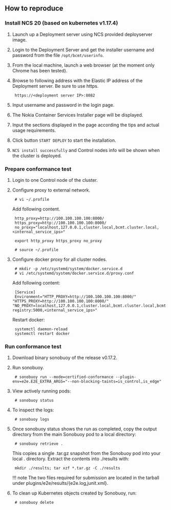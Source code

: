 ## How to reproduce

### Install NCS 20 (based on kubernetes v1.17.4)

1. Launch up a Deployment server using NCS provided deployserver image.
2. Login to the Deployment Server and get the installer username and password from the file `/opt/bcmt/userinfo`.
3. From the local machine, launch a web browser (at the moment only Chrome has been tested).
4. Browse to following address with the Elastic IP address of the Deployment server. Be sure to use https.

        https://<deployment server IP>:8082

5. Input username and password in the login page.
6. The Nokia Container Services Installer page will be displayed.
7. Input the sections displayed in the page according the tips and actual usage requirements.
8. Click button `START DEPLOY` to start the installation.
9. `NCS install successfully` and Control nodes info will be shown when the cluster is deployed.

### Prepare conformance test

1. Login to one Control node of the cluster.

2. Configure proxy to external network.

        # vi ~/.profile

    Add following content.

        http_proxy=http://100.100.100.100:8000/
        https_proxy=http://100.100.100.100:8000/
        no_proxy="localhost,127.0.0.1,cluster.local,bcmt.cluster.local,<internal_service_ips>"

        export http_proxy https_proxy no_proxy
    
        # source ~/.profile

3. Configure docker proxy for all cluster nodes.

        # mkdir -p /etc/systemd/system/docker.service.d
        # vi /etc/systemd/system/docker.service.d/proxy.conf

    Add following content:

        [Service]
        Environment="HTTP_PROXY=http://100.100.100.100:8000/" "HTTPS_PROXY=http://100.100.100.100:8000/" "NO_PROXY=localhost,127.0.0.1,cluster.local,bcmt.cluster.local,bcmt-registry:5000,<internal_service_ips>"

    Restart docker:

        systemctl daemon-reload
        systemctl restart docker

### Run conformance test

1. Download binary sonobuoy of the release v0.17.2.

2. Run sonobuoy.

        # sonobuoy run --mode=certified-conformance --plugin-env=e2e.E2E_EXTRA_ARGS="--non-blocking-taints=is_control,is_edge"

3. View actively running pods:

        # sonobuoy status

4. To inspect the logs:

        # sonobuoy logs

5. Once sonobuoy status shows the run as completed, copy the output directory from the main Sonobuoy pod to a local directory:

        # sonobuoy retrieve .

    This copies a single .tar.gz snapshot from the Sonobuoy pod into your local . directory. Extract the contents into ./results with:

        mkdir ./results; tar xzf *.tar.gz -C ./results

    !!! note
        The two files required for submission are located in the tarball under plugins/e2e/results/{e2e.log,junit.xml}.

6. To clean up Kubernetes objects created by Sonobuoy, run:

        # sonobuoy delete

